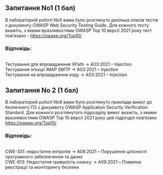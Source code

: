 ## Запитання No1 (1 бал)
В лабораторній роботі No5 вами було розглянуто декілька описів тестів з документу
OWASP Web Security Testing Guide.
Для кожного тесту вкажіть, з якими вразливостями OWASP Top 10 версії 2021 року
тест пов’язано - https://owasp.org/Top10/

### Відповідь: 

<br> Тестування для впровадження XPath -> A03:2021 – Injection
<br> Тестування ін’єкції IMAP SMTP -> A03:2021 – Injection
<br> Тестування на впровадження коду -> A03:2021 – Injection

## Запитання No 2 (1 бал)
В лабораторній роботі No6 вами було розглянуто приклади вимог до безпечного ПЗ
з документу OWASP Application Security Verification Standard.
Для кожного розглянутого підрозділу вимог вкажіть, з якими вразливостями OWASP
Top 10 версії 2021 року цей підрозділ пов’язано https://owasp.org/Top10/

### Відповідь:
<br> CWE-331: недостатня ентропія -> A08:2021 – Порушення цілісності програмного забезпечення та даних
<br> CWE-613: Недостатня тривалість сеансу -> A09:2021 – Помилки реєстрації та моніторингу безпеки
